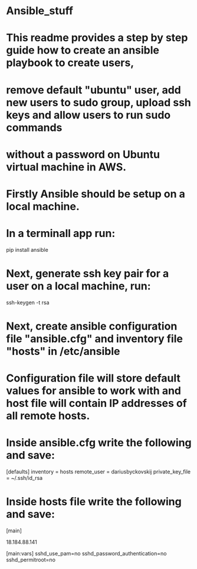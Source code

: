 # Ansible_stuff

# This readme provides a step by step guide how to create an ansible playbook to create users, 
# remove default "ubuntu" user, add new users to sudo group, upload ssh keys and allow users to run sudo commands 
# without a password on Ubuntu virtual machine in AWS.

# Firstly Ansible should be setup on a local machine.

# In a terminall app run:

pip install ansible 

# Next, generate ssh key pair for a user on a local machine, run:

ssh-keygen -t rsa

# Next, create ansible configuration file "ansible.cfg" and inventory file "hosts" in /etc/ansible
# Configuration file will store default values for ansible to work with and host file will contain IP addresses of all remote hosts.

# Inside ansible.cfg write the following and save:

[defaults]
inventory = hosts
remote_user = dariusbyckovskij
private_key_file = ~/.ssh/id_rsa

# Inside hosts file write the following and save:

[main]

18.184.88.141

[main:vars]
sshd_use_pam=no
sshd_password_authentication=no
sshd_permitroot=no


